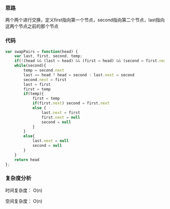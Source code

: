 ### 思路

两个两个进行交换，定义first指向第一个节点，second指向第二个节点，last指向这两个节点之前的那个节点

### 代码

```javascript
var swapPairs = function(head) {
    var last, first, second, temp;
    if(!(head && (last = head) && (first = head) && (second = first.next))) return head
    while(second){
        temp = second.next
        last == head ? head = second : last.next = second
        second.next = first
        last = first
        first = temp
        if(temp){
            first = temp
            if(first.next) second = first.next
            else {
                last.next = first
                first.next = null
                second = null
            }
        } 
        else{
            last.next = null
            second = null
        }
    }
    return head
};
```

### 复杂度分析

时间复杂度： O(n)

空间复杂度： O(n)